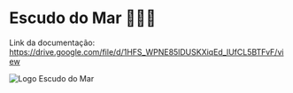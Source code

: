 <h1>Escudo do Mar 🐋🌊💙</h1> 

Link da documentação: https://drive.google.com/file/d/1HFS_WPNE85lDUSKXiqEd_lUfCL5BTFvF/view

![Logo Escudo do Mar](https://escudo-do-mar-front.vercel.app/assets/logotipo-E1KZFRWX.png)
